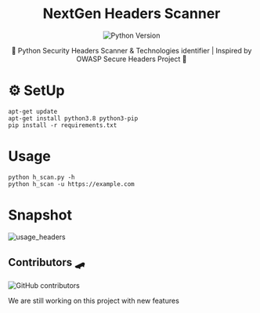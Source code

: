 <div align="center">
  <h1>NextGen Headers Scanner </h1>
<img alt="Python Version" src="https://img.shields.io/badge/python-%3E%3D3.0-blue?style=for-the-badge" />
  </p>
🐍 Python Security Headers Scanner & Technologies identifier | Inspired by OWASP Secure Headers Project 🐍 
</div>

# ⚙️ SetUp 
	apt-get update
	apt-get install python3.8 python3-pip
	pip install -r requirements.txt

# Usage
  	python h_scan.py -h
  	python h_scan -u https://example.com
  
# Snapshot

  <img alt="usage_headers" src="https://user-images.githubusercontent.com/61053314/204861297-8d95edd8-9bc0-483f-ac90-8bbb102f64f4.png" />
  
## Contributors 🛹
![GitHub contributors](https://img.shields.io/github/contributors/saladandonionrings/nextgen_spoofer?style=flat-square)
<p>We are still working on this project with new features</p>

